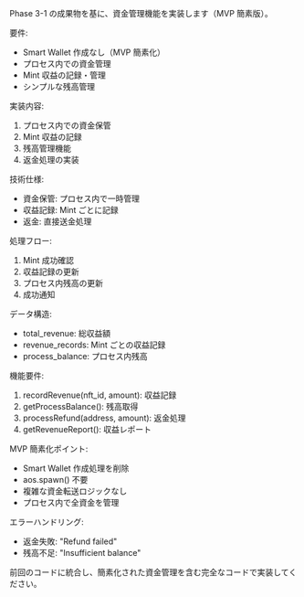 Phase 3-1 の成果物を基に、資金管理機能を実装します（MVP 簡素版）。

要件:

- Smart Wallet 作成なし（MVP 簡素化）
- プロセス内での資金管理
- Mint 収益の記録・管理
- シンプルな残高管理

実装内容:

1. プロセス内での資金保管
2. Mint 収益の記録
3. 残高管理機能
4. 返金処理の実装

技術仕様:

- 資金保管: プロセス内で一時管理
- 収益記録: Mint ごとに記録
- 返金: 直接送金処理

処理フロー:

1. Mint 成功確認
2. 収益記録の更新
3. プロセス内残高の更新
4. 成功通知

データ構造:

- total_revenue: 総収益額
- revenue_records: Mint ごとの収益記録
- process_balance: プロセス内残高

機能要件:

1. recordRevenue(nft_id, amount): 収益記録
2. getProcessBalance(): 残高取得
3. processRefund(address, amount): 返金処理
4. getRevenueReport(): 収益レポート

MVP 簡素化ポイント:

- Smart Wallet 作成処理を削除
- aos.spawn() 不要
- 複雑な資金転送ロジックなし
- プロセス内で全資金を管理

エラーハンドリング:

- 返金失敗: "Refund failed"
- 残高不足: "Insufficient balance"

前回のコードに統合し、簡素化された資金管理を含む完全なコードで実装してください。